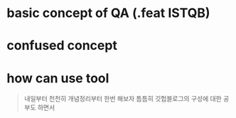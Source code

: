# basic concept of QA (.feat ISTQB)

# confused concept

# how can use tool

> 내일부터 천천히 개념정리부터 한번 해보자 틈틈히 깃헙블로그의 구성에 대한 공부도 하면서

